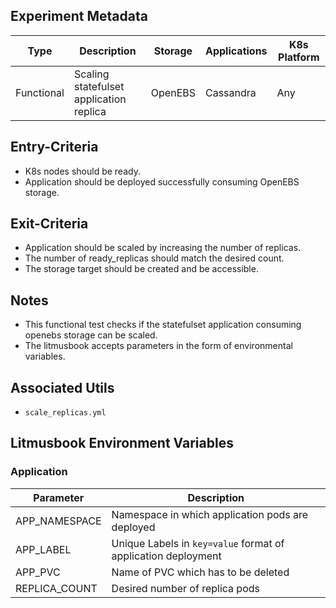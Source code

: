 ## Experiment Metadata

| Type       | Description                             | Storage | Applications | K8s Platform |
| ---------- | --------------------------------------- | ------- | ------------ | ------------ |
| Functional | Scaling statefulset application replica | OpenEBS | Cassandra    | Any          |

## Entry-Criteria

- K8s nodes should be ready.
- Application should be deployed successfully consuming OpenEBS storage.

## Exit-Criteria

- Application should be scaled by increasing the number of replicas.
- The number of ready_replicas should match the desired count.
- The storage target should be created and be accessible.

## Notes

- This functional test checks if the statefulset application consuming openebs storage can be scaled.
- The litmusbook accepts parameters in the form of environmental variables.

## Associated Utils 

- `scale_replicas.yml`

## Litmusbook Environment Variables

### Application

| Parameter     | Description                                                  |
| ------------- | ------------------------------------------------------------ |
| APP_NAMESPACE | Namespace in which application pods are deployed             |
| APP_LABEL     | Unique Labels in `key=value` format of application deployment |
| APP_PVC       | Name of PVC which has to be deleted                          |
| REPLICA_COUNT | Desired number of replica pods                               |

